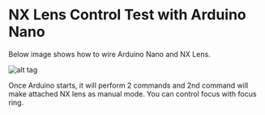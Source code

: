 # NX Lens Control Test with Arduino Nano

Below image shows how to wire Arduino Nano and NX Lens. 

![alt tag](https://raw.githubusercontent.com/blueringlab/nx_mount/master/NXLensControlTest/NX-Lens-Control.png)

Once Arduino starts, it will perform 2 commands and 2nd command will make attached NX lens as manual mode. You can control focus with focus ring.

